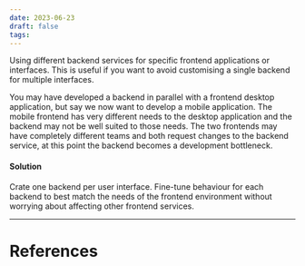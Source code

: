 ```yaml
---
date: 2023-06-23
draft: false
tags:
---
```

Using different backend services for specific frontend applications or interfaces. This is useful if you want to avoid customising a single backend for multiple interfaces. 

You may have developed a backend in parallel with a frontend desktop application, but say we now want to develop a mobile application. The mobile frontend has very different needs to the desktop application and the backend may not be well suited to those needs. The two frontends may have completely different teams and both request changes to the backend service, at this point the backend becomes a development bottleneck.

#### Solution
Crate one backend per user interface. Fine-tune behaviour for each backend to best match the needs of the frontend environment without worrying about affecting other frontend services.

---
# References

